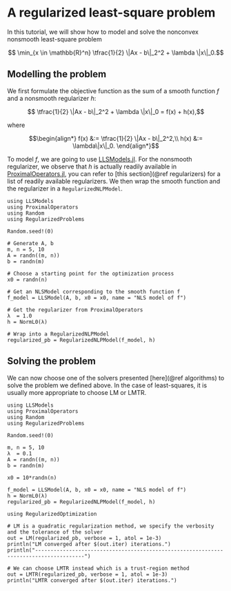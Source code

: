 # A regularized least-square problem

In this tutorial, we will show how to model and solve the nonconvex nonsmooth least-square problem
```math
  \min_{x \in \mathbb{R}^n} \tfrac{1}{2} \|Ax - b\|_2^2 + \lambda \|x\|_0.
```

## Modelling the problem
We first formulate the objective function as the sum of a smooth function $f$ and a nonsmooth regularizer $h$:
```math
  \tfrac{1}{2} \|Ax - b\|_2^2 + \lambda \|x\|_0 = f(x) + h(x),
```
where 
```math
\begin{align*}
f(x) &:= \tfrac{1}{2} \|Ax - b\|_2^2,\\
h(x) &:= \lambda\|x\|_0.
\end{align*}
```

To model $f$, we are going to use [LLSModels.jl](https://github.com/JuliaSmoothOptimizers/LLSModels.jl).
For the nonsmooth regularizer, we observe that $h$ is actually readily available in [ProximalOperators.jl](https://github.com/JuliaFirstOrder/ProximalOperators.jl), you can refer to [this section](@ref regularizers) for a list of readily available regularizers.
We then wrap the smooth function and the regularizer in a `RegularizedNLPModel`.

```@example
using LLSModels
using ProximalOperators
using Random
using RegularizedProblems

Random.seed!(0)

# Generate A, b
m, n = 5, 10
A = randn((m, n))
b = randn(m)

# Choose a starting point for the optimization process
x0 = randn(n)

# Get an NLSModel corresponding to the smooth function f
f_model = LLSModel(A, b, x0 = x0, name = "NLS model of f") 

# Get the regularizer from ProximalOperators
λ  = 1.0   
h = NormL0(λ)

# Wrap into a RegularizedNLPModel
regularized_pb = RegularizedNLPModel(f_model, h)
```

## Solving the problem
We can now choose one of the solvers presented [here](@ref algorithms) to solve the problem we defined above.
In the case of least-squares, it is usually more appropriate to choose LM or LMTR.
```@example
using LLSModels
using ProximalOperators
using Random
using RegularizedProblems

Random.seed!(0)

m, n = 5, 10
λ  = 0.1
A = randn((m, n))
b = randn(m)

x0 = 10*randn(n)

f_model = LLSModel(A, b, x0 = x0, name = "NLS model of f") 
h = NormL0(λ)
regularized_pb = RegularizedNLPModel(f_model, h)

using RegularizedOptimization

# LM is a quadratic regularization method, we specify the verbosity and the tolerance of the solver
out = LM(regularized_pb, verbose = 1, atol = 1e-3)
println("LM converged after $(out.iter) iterations.")
println("--------------------------------------------------------------------------------------")

# We can choose LMTR instead which is a trust-region method
out = LMTR(regularized_pb, verbose = 1, atol = 1e-3)
println("LMTR converged after $(out.iter) iterations.")

```